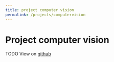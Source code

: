 ```yaml
---
title: project computer vision
permalink: /projects/computervision
---
```

# Project computer vision
TODO
 View on [github](https://github.com/Zilleplus/Project_computer_vision)